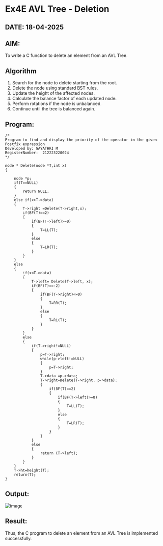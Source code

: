 # Ex4E AVL Tree - Deletion
## DATE: 18-04-2025
## AIM:
To write a C function to delete an element from an AVL Tree.
## Algorithm
1. Search for the node to delete starting from the root. 
2. Delete the node using standard BST rules. 
3. Update the height of the affected nodes. 
4. Calculate the balance factor of each updated node. 
5. Perform rotations if the node is unbalanced. 
6. Continue until the tree is balanced again. 

## Program:
```
/*
Program to find and display the priority of the operator in the given Postfix expression
Developed by: GAYATHRI M 
RegisterNumber:  212223220024
*/

node * Delete(node *T,int x)
{
    
    node *p;
    if(T==NULL)
    {
        return NULL;
    }
    else if(x>T->data)
    {
        T->right =Delete(T->right,x);
        if(BF(T)==2)
        {
            if(BF(T->left)>=0)
            {
                T=LL(T);
            }
            else
            {
                T=LR(T);
            }
        }
    }
    else
    {
        if(x<T->data)
        {
            T->left= Delete(T->left, x);
            if(BF(T)==-2)
            {
                if(BF(T->right)<=0)
                {
                    T=RR(T);
                }
                else
                {
                    T=RL(T);
                }
            }
        }
        else
        {
            if(T->right!=NULL)
            {
                p=T->right;
                while(p->left!=NULL)
                {
                    p=T->right;
                }
                T->data =p->data;
                T->right=Delete(T->right, p->data);
                {
                    if(BF(T)==2)
                    {
                        if(BF(T->left)>=0)
                        {
                            T=LL(T);
                        }
                        else
                        {
                            T=LR(T);
                        }
                    }
                }
            }
            else
            {
                return (T->left);
            }
        }
    }
    T->ht=height(T);
    return(T);
}

```

## Output:
![image](https://github.com/user-attachments/assets/19ced7ab-eb00-407d-b26f-3261905eecbb)



## Result:
Thus, the C program to delete an element from an AVL Tree is implemented successfully.
